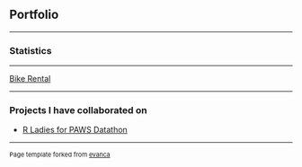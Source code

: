## Portfolio

---

### Statistics 
<!---
[Project 1 Title](/sample_page)
<img src="images/dummy_thumbnail.jpg?raw=true"/>
--->
---
[Bike Rental](/pdf/BikeRental_AncovaAnalysis.pdf)
<!-- 
<img src="images/dummy_thumbnail.jpg?raw=true"/>
--->

<!---
---
[Project 3 Title](http://example.com/)
<img src="images/dummy_thumbnail.jpg?raw=true"/>
--->
---

### Projects I have collaborated on

- [R Ladies for PAWS Datathon](https://github.com/rladiesPHL/2019_datathon/blob/master/Analyses/2019_RladiesDatathon_FinalReport.pdf)

<!---
- [Project 2 Title](http://example.com/)
- [Project 3 Title](http://example.com/)
- [Project 4 Title](http://example.com/)
- [Project 5 Title](http://example.com/)

---
--->



---
<p style="font-size:11px">Page template forked from <a href="https://github.com/evanca/quick-portfolio">evanca</a></p>
<!-- Remove above link if you don't want to attibute -->
